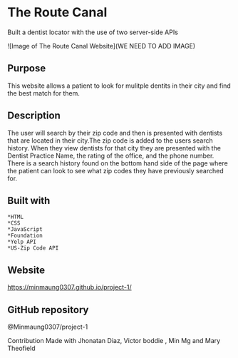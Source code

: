 # The Route Canal

Built a dentist locator with the use of two server-side APIs

![Image of The Route Canal Website](WE NEED TO ADD IMAGE)

## Purpose

This website allows a patient to look for mulitple dentits in their city and find the best match for them.

## Description

The user will search by their zip code and then is presented with dentists that are located in their city.The zip code is added to the users search history. When they view dentists for that city they are presented with the Dentist Practice Name, the rating of the office, and the phone number. There is a search history found on the bottom hand side of the page where the patient can look to see what zip codes they have previously searched for.

## Built with

    *HTML
    *CSS
    *JavaScript
    *Foundation
    *Yelp API
    *US-Zip Code API

## Website

https://minmaung0307.github.io/project-1/

## GitHub repository

@Minmaung0307/project-1

Contribution
Made with Jhonatan Diaz, Victor boddie , Min Mg and Mary Theofield
